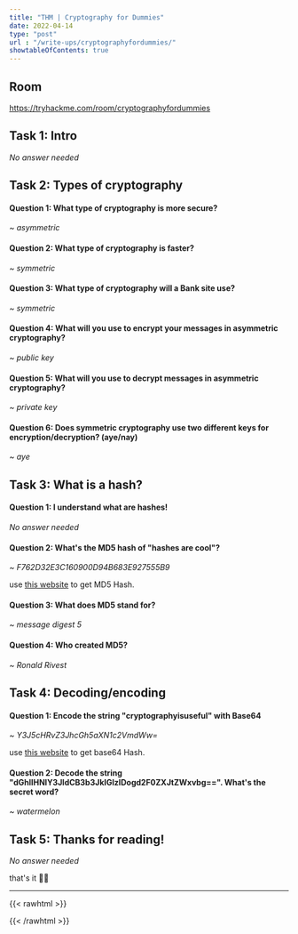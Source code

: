 ```yaml
---
title: "THM | Cryptography for Dummies"
date: 2022-04-14
type: "post"
url : "/write-ups/cryptographyfordummies/"
showtableOfContents: true
---
```


## Room

https://tryhackme.com/room/cryptographyfordummies

## Task 1: Intro

*No answer needed*

## Task 2: Types of cryptography

#### Question 1: What type of cryptography is more secure?

*~ asymmetric*

#### Question 2: What type of cryptography is faster?

*~ symmetric*

#### Question 3: What type of cryptography will a Bank site use?

*~ symmetric*

#### Question 4: What will you use to encrypt your messages in asymmetric cryptography?

*~ public key*

#### Question 5: What will you use to decrypt messages in asymmetric cryptography?

*~ private key*

#### Question 6: Does symmetric cryptography use two different keys for encryption/decryption? (aye/nay)

*~ aye*

## Task 3: What is a hash? 

#### Question 1: I understand what are hashes!

*No answer needed*

#### Question 2: What's the MD5 hash of "hashes are cool"?

*~ F762D32E3C160900D94B683E927555B9*

use [this website](https://www.pelock.com/products/hash-calculator) to get MD5 Hash.

#### Question 3: What does MD5 stand for?

*~ message digest 5*

#### Question 4: Who created MD5?

*~ Ronald Rivest*

## Task 4: Decoding/encoding

#### Question 1: Encode the string "cryptographyisuseful" with Base64

*~ Y3J5cHRvZ3JhcGh5aXN1c2VmdWw=*

use [this website](https://www.codepunker.com/tools/string-converter) to get base64 Hash.

#### Question 2: Decode the string "dGhlIHNlY3JldCB3b3JkIGlzIDogd2F0ZXJtZWxvbg==". What's the secret word?

*~ watermelon*

## Task 5: Thanks for reading!

*No answer needed*

that's it ✌🏽

-------------------------------------------------------------
{{< rawhtml >}} 
 
{{< /rawhtml >}}
